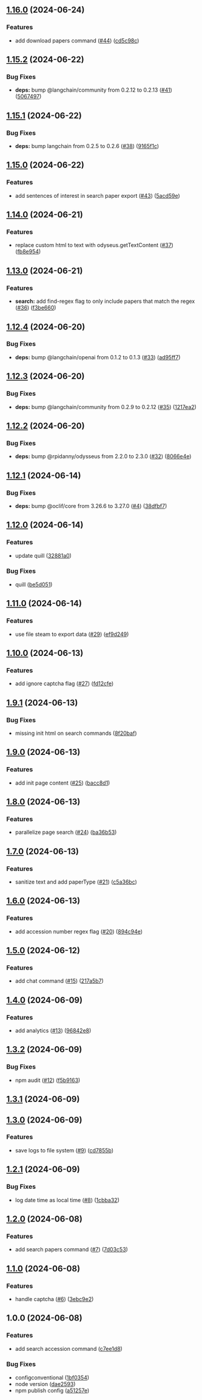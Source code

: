 ## [1.16.0](https://github.com/rpidanny/darwin/compare/v1.15.2...v1.16.0) (2024-06-24)

### Features

* add download papers command ([#44](https://github.com/rpidanny/darwin/issues/44)) ([cd5c98c](https://github.com/rpidanny/darwin/commit/cd5c98c658f497e7b5a7a2d2780a14f753ba8e84))

## [1.15.2](https://github.com/rpidanny/darwin/compare/v1.15.1...v1.15.2) (2024-06-22)

### Bug Fixes

* **deps:** bump @langchain/community from 0.2.12 to 0.2.13 ([#41](https://github.com/rpidanny/darwin/issues/41)) ([5067497](https://github.com/rpidanny/darwin/commit/50674974acdc778db39d09eb44268d8caa9aeee8))

## [1.15.1](https://github.com/rpidanny/darwin/compare/v1.15.0...v1.15.1) (2024-06-22)

### Bug Fixes

* **deps:** bump langchain from 0.2.5 to 0.2.6 ([#38](https://github.com/rpidanny/darwin/issues/38)) ([9165f1c](https://github.com/rpidanny/darwin/commit/9165f1c4fd66f35d0ae7d1299d2475d1a4609701))

## [1.15.0](https://github.com/rpidanny/darwin/compare/v1.14.0...v1.15.0) (2024-06-22)

### Features

* add sentences of interest in search paper export ([#43](https://github.com/rpidanny/darwin/issues/43)) ([5acd59e](https://github.com/rpidanny/darwin/commit/5acd59e7be36e74510ed9df6e30bbba9b624e4b1))

## [1.14.0](https://github.com/rpidanny/darwin/compare/v1.13.0...v1.14.0) (2024-06-21)

### Features

* replace custom html to text with odyseus.getTextContent ([#37](https://github.com/rpidanny/darwin/issues/37)) ([fb8e954](https://github.com/rpidanny/darwin/commit/fb8e954fdcf0125c146205e5776068dec5fc6993))

## [1.13.0](https://github.com/rpidanny/darwin/compare/v1.12.4...v1.13.0) (2024-06-21)

### Features

* **search:** add find-regex flag to only include papers that match the regex ([#36](https://github.com/rpidanny/darwin/issues/36)) ([f3be660](https://github.com/rpidanny/darwin/commit/f3be660200c5f9a50d400c838f0a0406ddb7d72d))

## [1.12.4](https://github.com/rpidanny/darwin/compare/v1.12.3...v1.12.4) (2024-06-20)

### Bug Fixes

* **deps:** bump @langchain/openai from 0.1.2 to 0.1.3 ([#33](https://github.com/rpidanny/darwin/issues/33)) ([ad95ff7](https://github.com/rpidanny/darwin/commit/ad95ff718f23d353017308198862abbc0da7eb81))

## [1.12.3](https://github.com/rpidanny/darwin/compare/v1.12.2...v1.12.3) (2024-06-20)

### Bug Fixes

* **deps:** bump @langchain/community from 0.2.9 to 0.2.12 ([#35](https://github.com/rpidanny/darwin/issues/35)) ([1217ea2](https://github.com/rpidanny/darwin/commit/1217ea2ecedf76456b7f2fedbe74376523b847bc))

## [1.12.2](https://github.com/rpidanny/darwin/compare/v1.12.1...v1.12.2) (2024-06-20)

### Bug Fixes

* **deps:** bump @rpidanny/odysseus from 2.2.0 to 2.3.0 ([#32](https://github.com/rpidanny/darwin/issues/32)) ([8066e4e](https://github.com/rpidanny/darwin/commit/8066e4eb7ebb1343faeaa16406d426a998dc17ef))

## [1.12.1](https://github.com/rpidanny/darwin/compare/v1.12.0...v1.12.1) (2024-06-14)

### Bug Fixes

* **deps:** bump @oclif/core from 3.26.6 to 3.27.0 ([#4](https://github.com/rpidanny/darwin/issues/4)) ([38dfbf7](https://github.com/rpidanny/darwin/commit/38dfbf7ef0c72f9329b17552b24c0c6f3038863f))

## [1.12.0](https://github.com/rpidanny/darwin/compare/v1.11.0...v1.12.0) (2024-06-14)

### Features

* update quill ([32881a0](https://github.com/rpidanny/darwin/commit/32881a0a0695f3e77d623413f06c634072bc31e9))

### Bug Fixes

* quill ([be5d051](https://github.com/rpidanny/darwin/commit/be5d05186d26550671ab831134300585a4f928c0))

## [1.11.0](https://github.com/rpidanny/darwin/compare/v1.10.0...v1.11.0) (2024-06-14)

### Features

* use file steam to export data ([#29](https://github.com/rpidanny/darwin/issues/29)) ([ef9d249](https://github.com/rpidanny/darwin/commit/ef9d2496982e68ba44a327213ce25d193d6ea727))

## [1.10.0](https://github.com/rpidanny/darwin/compare/v1.9.1...v1.10.0) (2024-06-13)

### Features

* add ignore captcha flag ([#27](https://github.com/rpidanny/darwin/issues/27)) ([fd12cfe](https://github.com/rpidanny/darwin/commit/fd12cfe19eb8b2d3f6da49735d719eba47bc224b))

## [1.9.1](https://github.com/rpidanny/darwin/compare/v1.9.0...v1.9.1) (2024-06-13)

### Bug Fixes

* missing init html on search commands ([8f20baf](https://github.com/rpidanny/darwin/commit/8f20baff78f9d6b3aea53497bfdd8b77be71abdf))

## [1.9.0](https://github.com/rpidanny/darwin/compare/v1.8.0...v1.9.0) (2024-06-13)

### Features

* add init page content ([#25](https://github.com/rpidanny/darwin/issues/25)) ([bacc8d1](https://github.com/rpidanny/darwin/commit/bacc8d1a2eda1093b0bd2e45abd92ba517eee1aa))

## [1.8.0](https://github.com/rpidanny/darwin/compare/v1.7.0...v1.8.0) (2024-06-13)

### Features

* parallelize page search ([#24](https://github.com/rpidanny/darwin/issues/24)) ([ba36b53](https://github.com/rpidanny/darwin/commit/ba36b53a56d9b1cdd5f2d5634da66f37fa4ecda5))

## [1.7.0](https://github.com/rpidanny/darwin/compare/v1.6.0...v1.7.0) (2024-06-13)

### Features

* sanitize text and add paperType ([#21](https://github.com/rpidanny/darwin/issues/21)) ([c5a36bc](https://github.com/rpidanny/darwin/commit/c5a36bc73fde03cf3a6f8b49daea561cfd864b94))

## [1.6.0](https://github.com/rpidanny/darwin/compare/v1.5.0...v1.6.0) (2024-06-13)

### Features

* add accession number regex flag ([#20](https://github.com/rpidanny/darwin/issues/20)) ([894c94e](https://github.com/rpidanny/darwin/commit/894c94eb17b9133ce48f88678defd5321f16c052))

## [1.5.0](https://github.com/rpidanny/darwin/compare/v1.4.0...v1.5.0) (2024-06-12)

### Features

* add chat command ([#15](https://github.com/rpidanny/darwin/issues/15)) ([217a5b7](https://github.com/rpidanny/darwin/commit/217a5b778e9c3a84a9736a44a3a411d365a8dd88))

## [1.4.0](https://github.com/rpidanny/darwin/compare/v1.3.2...v1.4.0) (2024-06-09)

### Features

* add analytics ([#13](https://github.com/rpidanny/darwin/issues/13)) ([96842e8](https://github.com/rpidanny/darwin/commit/96842e80a0578ed41490a0a84615682c5c905dc8))

## [1.3.2](https://github.com/rpidanny/darwin/compare/v1.3.1...v1.3.2) (2024-06-09)

### Bug Fixes

* npm audit ([#12](https://github.com/rpidanny/darwin/issues/12)) ([f5b9163](https://github.com/rpidanny/darwin/commit/f5b916394de8d0f8b1c8fbb2f48d4bc81f96947d))

## [1.3.1](https://github.com/rpidanny/darwin/compare/v1.3.0...v1.3.1) (2024-06-09)

## [1.3.0](https://github.com/rpidanny/darwin/compare/v1.2.1...v1.3.0) (2024-06-09)

### Features

* save logs to file system ([#9](https://github.com/rpidanny/darwin/issues/9)) ([cd7855b](https://github.com/rpidanny/darwin/commit/cd7855b60e4c9f0dec31ccb9157dc9587d478450))

## [1.2.1](https://github.com/rpidanny/darwin/compare/v1.2.0...v1.2.1) (2024-06-09)

### Bug Fixes

* log date time as local time ([#8](https://github.com/rpidanny/darwin/issues/8)) ([1cbba32](https://github.com/rpidanny/darwin/commit/1cbba32bf6ee8e9fa680b37fa8b08fa4f0cac8c3))

## [1.2.0](https://github.com/rpidanny/darwin/compare/v1.1.0...v1.2.0) (2024-06-08)

### Features

* add search papers command ([#7](https://github.com/rpidanny/darwin/issues/7)) ([7d03c53](https://github.com/rpidanny/darwin/commit/7d03c5317581fac12f8d886ea92332141bdf7dc9))

## [1.1.0](https://github.com/rpidanny/darwin/compare/v1.0.0...v1.1.0) (2024-06-08)

### Features

* handle captcha ([#6](https://github.com/rpidanny/darwin/issues/6)) ([3ebc9e2](https://github.com/rpidanny/darwin/commit/3ebc9e249a20a2410cbcf486fb35acfb0e834c37))

## 1.0.0 (2024-06-08)

### Features

* add search accession command ([c7ee1d8](https://github.com/rpidanny/darwin/commit/c7ee1d8a9cdb311ee4c2ae1437ff2ca270280523))

### Bug Fixes

* configconventional ([1bf0354](https://github.com/rpidanny/darwin/commit/1bf03541e4caf82bd18ff869a9fbbefed28afa46))
* node version ([dae2593](https://github.com/rpidanny/darwin/commit/dae2593a543ae101ca6d1f3ec63b39af3e0ac4fa))
* npm publish config ([a51257e](https://github.com/rpidanny/darwin/commit/a51257e152c4d6e27d43e4880dbbad2a118287a1))
